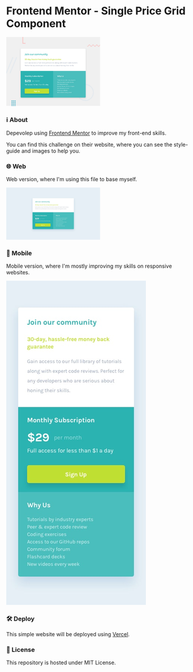 # Frontend Mentor - Single Price Grid Component

<img src="./design/desktop-preview.jpg" width="50%"/>

### ℹ About
Depevolep using [Frontend Mentor](https://frontendmentor.io) to improve my front-end skills.

You can find this challenge on their website, where you can see the style-guide and images to help you.

### 🌐 Web

Web version, where I'm using this file to base myself.

<img src="./design/desktop-design.jpg" width="50%"/>

### 📱 Mobile

Mobile version, where I'm mostly improving my skills on responsive websites.

<img src="./design/mobile-design.jpg" height="30%"/>

### 🛠 Deploy

This simple website will be deployed using [Vercel](https://vercel.com).

### 📄 License

This repository is hosted under MIT License.